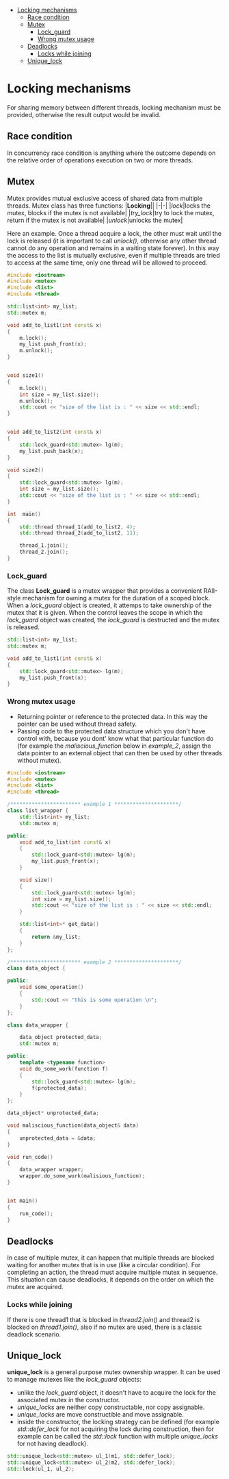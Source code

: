- [Locking mechanisms](#locking-mechanisms)
  * [Race condition](#race-condition)
  * [Mutex](#mutex)
    + [Lock_guard](#lock-guard)
    + [Wrong mutex usage](#wrong-mutex-usage)
  * [Deadlocks](#deadlocks)
    + [Locks while joining](#locks-while-joining)
  * [Unique_lock](#unique-lock)


# Locking mechanisms
For sharing memory between different threads, locking mechanism must be provided, otherwise the result output would be invalid.

## Race condition
In concurrency race condition is anything where the outcome depends on the relative order of operations execution on two or more threads.

## Mutex
Mutex provides mutual exclusive access of shared data from multiple threads.
Mutex class has three functions:
|**Locking**||
|-|-|
|*lock*|locks the mutex, blocks if the mutex is not available|
|*try_lock*|try to lock the mutex, return if the mutex is not available|
|*unlock*|unlocks the mutex|

Here an example. Once a thread acquire a lock, the other must wait until the lock is released (it is important to call *unlock()*, otherwise any other thread cannot do any operation and remains in a waiting state forever).
In this way the access to the list is mutually exclusive, even if multiple threads are tried to access at the same time, only one thread will be allowed to proceed. 

```cpp
#include <iostream>
#include <mutex>
#include <list>
#include <thread>

std::list<int> my_list;
std::mutex m;

void add_to_list1(int const& x)
{
	m.lock();
	my_list.push_front(x);
	m.unlock();
}


void size1()
{
	m.lock();
	int size = my_list.size();
	m.unlock();
	std::cout << "size of the list is : " << size << std::endl;
}


void add_to_list2(int const& x)
{
	std::lock_guard<std::mutex> lg(m);
	my_list.push_back(x);
}

void size2()
{
	std::lock_guard<std::mutex> lg(m);
	int size = my_list.size();
	std::cout << "size of the list is : " << size << std::endl;
}

int  main()
{
	std::thread thread_1(add_to_list2, 4);
	std::thread thread_2(add_to_list2, 11);

	thread_1.join();
	thread_2.join();
}
```

### Lock_guard
The class **Lock_guard** is a mutex wrapper that provides a convenient RAII-style mechanism for owning a mutex for the duration of a scoped block.
When a *lock_guard* object is created, it attemps to take ownership of the mutex that it is given. When the control leaves the scope in which the *lock_guard* object was created, the *lock_guard* is destructed and the mutex is released.

```cpp
std::list<int> my_list;
std::mutex m;

void add_to_list1(int const& x)
{
	std::lock_guard<std::mutex> lg(m);
	my_list.push_front(x);
}
```

### Wrong mutex usage
- Returning pointer or reference to the protected data. In this way the pointer can be used without thread safety.
- Passing code to the protected data structure which you don't have control with, because you dont' know what that particular function do (for example the *maliscious_function* below in *example_2*, assign the data pointer to an external object that can then be used by other threads without mutex).

```cpp  
#include <iostream>
#include <mutex>
#include <list>
#include <thread>

/*********************** example 1 *********************/
class list_wrapper {
	std::list<int> my_list;
	std::mutex m;

public:
	void add_to_list(int const& x)
	{
		std::lock_guard<std::mutex> lg(m);
		my_list.push_front(x);
	}

	void size()
	{
		std::lock_guard<std::mutex> lg(m);
		int size = my_list.size();
		std::cout << "size of the list is : " << size << std::endl;
	}

	std::list<int>* get_data()
	{
		return &my_list;
	}
};

/*********************** example 2 *********************/
class data_object {

public:
	void some_operation()
	{
		std::cout << "this is some operation \n";
	}
};

class data_wrapper {

	data_object protected_data;
	std::mutex m;

public:
	template <typename function>
	void do_some_work(function f)
	{
		std::lock_guard<std::mutex> lg(m);
		f(protected_data);
	}
};

data_object* unprotected_data;

void maliscious_function(data_object& data)
{
	unprotected_data = &data;
}

void run_code()
{
	data_wrapper wrapper;
	wrapper.do_some_work(malisious_function);
}


int main()
{
	run_code();
}
```

## Deadlocks
In case of multiple mutex, it can happen that multiple threads are blocked waiting for another mutex that is in use (like a circular condition).
For completing an action, the thread must acquire multiple mutex in sequence. This situation can cause deadlocks, it depends on the order on which the mutex are acquired.

### Locks while joining
If there is one thread1 that is blocked in *thread2.join()* and thread2 is blocked on *thread1.join()*, also if no mutex are used, there is a classic deadlock scenario.

## Unique_lock
**unique_lock** is a general purpose mutex ownership wrapper. It can be used to manage 	mutexes like the *lock_guard* objects:
- unlike the *lock_guard* object, it doesn't have to acquire the lock for the associated mutex in the constructor.
- *unique_locks* are neither copy constructable, nor copy assignable.
- *unique_locks* are move constructible and move assignable.
- inside the constructor, the locking strategy can be defined (for example *std::defer_lock* for not acquiring the lock during construction, then for example can be called the *std::lock* function with multiple *unique_locks* for not having deadlock).
```cpp  
std::unique_lock<std::mutex> ul_1(m1, std::defer_lock);
std::unique_lock<std::mutex> ul_2(m2, std::defer_lock);
std::lock(ul_1, ul_2);
```



